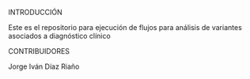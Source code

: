 INTRODUCCIÓN

Este es el repositorio para ejecución de flujos para análisis de variantes asociados a diagnóstico clínico

CONTRIBUIDORES

Jorge Iván Díaz Riaño
